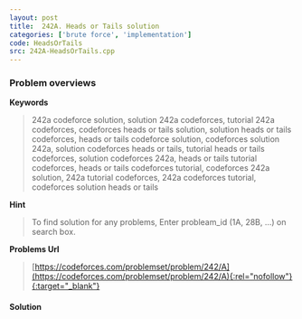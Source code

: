 ```yaml
---
layout: post
title:  242A. Heads or Tails solution
categories: ['brute force', 'implementation']
code: HeadsOrTails
src: 242A-HeadsOrTails.cpp
---
```

### **Problem overviews**

**Keywords**
> 242a codeforce solution, solution 242a codeforces, tutorial 242a codeforces, codeforces heads or tails solution, solution heads or tails codeforces, heads or tails codeforce solution, codeforces solution 242a, solution codeforces heads or tails, tutorial heads or tails codeforces, solution codeforces 242a, heads or tails tutorial codeforces, heads or tails codeforces tutorial, codeforces 242a solution, 242a tutorial codeforces, 242a codeforces tutorial, codeforces solution heads or tails

**Hint**
> To find solution for any problems, Enter probleam_id (1A, 28B, ...) on search box. 

**Problems Url**
> [https://codeforces.com/problemset/problem/242/A](https://codeforces.com/problemset/problem/242/A){:rel="nofollow"}{:target="_blank"}

#### **Solution**



